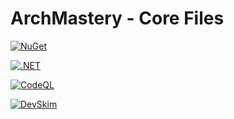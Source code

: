 # ArchMastery - Core Files

[![NuGet](https://img.shields.io/nuget/v/PlantUml.Reflector.svg?style=flat)](https://www.nuget.org/packages/ArchMastery.Reflection.Core/)

[![.NET](https://github.com/ArchMastery/ArchMastery.Reflection.Core/actions/workflows/dotnet.yml/badge.svg)](https://github.com/ArchMastery/ArchMastery.Reflection.Core/actions/workflows/dotnet.yml)

[![CodeQL](https://github.com/ArchMastery/ArchMastery.Reflection.Core/actions/workflows/codeql-analysis.yml/badge.svg)](https://github.com/ArchMastery/ArchMastery.Reflection.Core/actions/workflows/codeql-analysis.yml)

[![DevSkim](https://github.com/ArchMastery/ArchMastery.Reflection.Core/actions/workflows/devskim-analysis.yml/badge.svg)](https://github.com/ArchMastery/ArchMastery.Reflection.Core/actions/workflows/devskim-analysis.yml)



